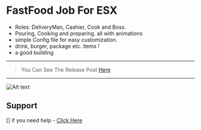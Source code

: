 # FastFood Job For ESX
* Roles: DeliveryMan, Cashier, Cook and Boss.
* Pouring, Cooking and preparing. all with animations
* simple Config file for easy customization.
* drink, burger, package etc. items !
* a good building
***
> You Can See The Release Post [Here]()
***
![Alt text](https://i.imgur.com/kkciLLl.jpeg)

## Support
[] if you need help - [Click Here]()
